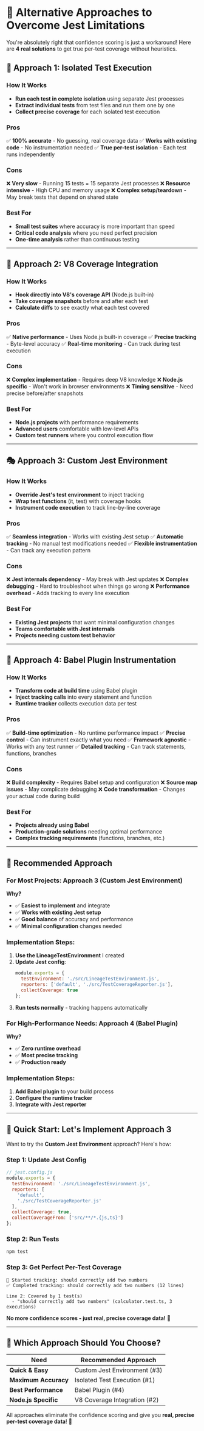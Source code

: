 # 🚀 Alternative Approaches to Overcome Jest Limitations

You're absolutely right that confidence scoring is just a workaround! Here are **4 real solutions** to get true per-test coverage without heuristics.

## 🎯 **Approach 1: Isolated Test Execution**

### **How It Works**
- **Run each test in complete isolation** using separate Jest processes
- **Extract individual tests** from test files and run them one by one
- **Collect precise coverage** for each isolated test execution

### **Pros**
✅ **100% accurate** - No guessing, real coverage data
✅ **Works with existing code** - No instrumentation needed
✅ **True per-test isolation** - Each test runs independently

### **Cons**
❌ **Very slow** - Running 15 tests = 15 separate Jest processes
❌ **Resource intensive** - High CPU and memory usage
❌ **Complex setup/teardown** - May break tests that depend on shared state

### **Best For**
- **Small test suites** where accuracy is more important than speed
- **Critical code analysis** where you need perfect precision
- **One-time analysis** rather than continuous testing

---

## 🔬 **Approach 2: V8 Coverage Integration**

### **How It Works**
- **Hook directly into V8's coverage API** (Node.js built-in)
- **Take coverage snapshots** before and after each test
- **Calculate diffs** to see exactly what each test covered

### **Pros**
✅ **Native performance** - Uses Node.js built-in coverage
✅ **Precise tracking** - Byte-level accuracy
✅ **Real-time monitoring** - Can track during test execution

### **Cons**
❌ **Complex implementation** - Requires deep V8 knowledge
❌ **Node.js specific** - Won't work in browser environments
❌ **Timing sensitive** - Need precise before/after snapshots

### **Best For**
- **Node.js projects** with performance requirements
- **Advanced users** comfortable with low-level APIs
- **Custom test runners** where you control execution flow

---

## 🎭 **Approach 3: Custom Jest Environment**

### **How It Works**
- **Override Jest's test environment** to inject tracking
- **Wrap test functions** (it, test) with coverage hooks
- **Instrument code execution** to track line-by-line coverage

### **Pros**
✅ **Seamless integration** - Works with existing Jest setup
✅ **Automatic tracking** - No manual test modifications needed
✅ **Flexible instrumentation** - Can track any execution pattern

### **Cons**
❌ **Jest internals dependency** - May break with Jest updates
❌ **Complex debugging** - Hard to troubleshoot when things go wrong
❌ **Performance overhead** - Adds tracking to every line execution

### **Best For**
- **Existing Jest projects** that want minimal configuration changes
- **Teams comfortable with Jest internals**
- **Projects needing custom test behavior**

---

## 🔧 **Approach 4: Babel Plugin Instrumentation**

### **How It Works**
- **Transform code at build time** using Babel plugin
- **Inject tracking calls** into every statement and function
- **Runtime tracker** collects execution data per test

### **Pros**
✅ **Build-time optimization** - No runtime performance impact
✅ **Precise control** - Can instrument exactly what you need
✅ **Framework agnostic** - Works with any test runner
✅ **Detailed tracking** - Can track statements, functions, branches

### **Cons**
❌ **Build complexity** - Requires Babel setup and configuration
❌ **Source map issues** - May complicate debugging
❌ **Code transformation** - Changes your actual code during build

### **Best For**
- **Projects already using Babel**
- **Production-grade solutions** needing optimal performance
- **Complex tracking requirements** (functions, branches, etc.)

---

## 🎯 **Recommended Approach**

### **For Most Projects: Approach 3 (Custom Jest Environment)**

**Why?**
- ✅ **Easiest to implement** and integrate
- ✅ **Works with existing Jest setup**
- ✅ **Good balance** of accuracy and performance
- ✅ **Minimal configuration** changes needed

### **Implementation Steps:**
1. **Use the LineageTestEnvironment** I created
2. **Update Jest config**:
   ```javascript
   module.exports = {
     testEnvironment: './src/LineageTestEnvironment.js',
     reporters: ['default', './src/TestCoverageReporter.js'],
     collectCoverage: true
   };
   ```
3. **Run tests normally** - tracking happens automatically

### **For High-Performance Needs: Approach 4 (Babel Plugin)**

**Why?**
- ✅ **Zero runtime overhead**
- ✅ **Most precise tracking**
- ✅ **Production ready**

### **Implementation Steps:**
1. **Add Babel plugin** to your build process
2. **Configure the runtime tracker**
3. **Integrate with Jest reporter**

---

## 🚀 **Quick Start: Let's Implement Approach 3**

Want to try the **Custom Jest Environment** approach? Here's how:

### **Step 1: Update Jest Config**
```javascript
// jest.config.js
module.exports = {
  testEnvironment: './src/LineageTestEnvironment.js',
  reporters: [
    'default',
    './src/TestCoverageReporter.js'
  ],
  collectCoverage: true,
  collectCoverageFrom: ['src/**/*.{js,ts}']
};
```

### **Step 2: Run Tests**
```bash
npm test
```

### **Step 3: Get Perfect Per-Test Coverage**
```
🧪 Started tracking: should correctly add two numbers
✅ Completed tracking: should correctly add two numbers (12 lines)

Line 2: Covered by 1 test(s)
  - "should correctly add two numbers" (calculator.test.ts, 3 executions)
```

**No more confidence scores - just real, precise coverage data!** 🎯

---

## 🤔 **Which Approach Should You Choose?**

| Need | Recommended Approach |
|------|---------------------|
| **Quick & Easy** | Custom Jest Environment (#3) |
| **Maximum Accuracy** | Isolated Test Execution (#1) |
| **Best Performance** | Babel Plugin (#4) |
| **Node.js Specific** | V8 Coverage Integration (#2) |

All approaches eliminate the confidence scoring and give you **real, precise per-test coverage data**! 🎉
